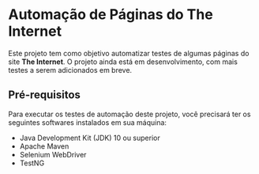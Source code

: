 # Automação de Páginas do The Internet

Este projeto tem como objetivo automatizar testes de algumas páginas do site **The Internet**. O projeto ainda está em desenvolvimento, com mais testes a serem adicionados em breve.

## Pré-requisitos

Para executar os testes de automação deste projeto, você precisará ter os seguintes softwares instalados em sua máquina:

* Java Development Kit (JDK) 10 ou superior
* Apache Maven
* Selenium WebDriver
* TestNG

  

